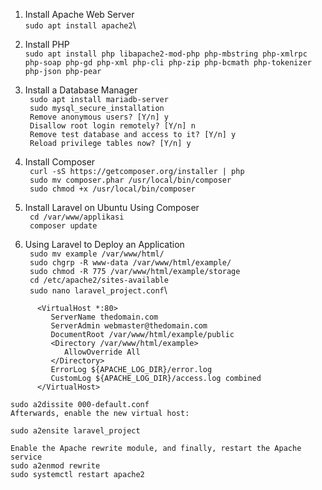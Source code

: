 1. Install Apache Web Server \
  ` sudo apt install apache2 `\

2. Install PHP \
  ` sudo apt install php libapache2-mod-php php-mbstring php-xmlrpc php-soap php-gd php-xml php-cli php-zip php-bcmath php-tokenizer php-json php-pear `
    
3. Install a Database Manager \
 `  sudo apt install mariadb-server `\
 `  sudo mysql_secure_installation `\
 `  Remove anonymous users? [Y/n] y `\
 `  Disallow root login remotely? [Y/n] n `\
 `  Remove test database and access to it? [Y/n] y `\
 `  Reload privilege tables now? [Y/n] y ` 

4. Install Composer \
 `  curl -sS https://getcomposer.org/installer | php `\
 `  sudo mv composer.phar /usr/local/bin/composer `\
 `  sudo chmod +x /usr/local/bin/composer `

5. Install Laravel on Ubuntu Using Composer \
 `  cd /var/www/applikasi ` \
 `  composer update `

6. Using Laravel to Deploy an Application \
 `  sudo mv example /var/www/html/ `\
 `  sudo chgrp -R www-data /var/www/html/example/ `\
 `  sudo chmod -R 775 /var/www/html/example/storage `\
 `  cd /etc/apache2/sites-available `\
 `  sudo nano laravel_project.conf `\

 ```
       <VirtualHost *:80> 
          ServerName thedomain.com 
          ServerAdmin webmaster@thedomain.com 
          DocumentRoot /var/www/html/example/public 
          <Directory /var/www/html/example> 
             AllowOverride All 
          </Directory> 
          ErrorLog ${APACHE_LOG_DIR}/error.log 
          CustomLog ${APACHE_LOG_DIR}/access.log combined 
       </VirtualHost> 
```
    sudo a2dissite 000-default.conf
    Afterwards, enable the new virtual host:

    sudo a2ensite laravel_project

    Enable the Apache rewrite module, and finally, restart the Apache service
    sudo a2enmod rewrite
    sudo systemctl restart apache2
